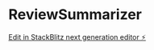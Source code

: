 # ReviewSummarizer

[Edit in StackBlitz next generation editor ⚡️](https://stackblitz.com/~/github.com/bigdino44/ReviewSummarizer)